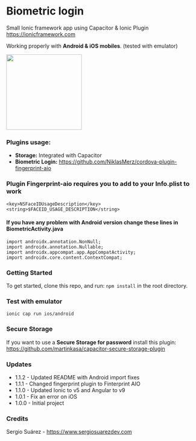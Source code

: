 # Biometric login


Small Ionic framework app using Capacitor & Ionic Plugin
<https://ionicframework.com> 

Working properly with **Android & iOS mobiles**. (tested with emulator)

<img src="https://www.airpair.com/img/software/ionic.png" width="200">

### Plugins usage:

* **Storage:** Integrated with Capacitor
*  **Biometric Login:** <https://github.com/NiklasMerz/cordova-plugin-fingerprint-aio>

### Plugin Fingerprint-aio requires you to add  to your Info.plist to work
```
<key>NSFaceIDUsageDescription</key>
<string>$FACEID_USAGE_DESCRIPTION</string>
``` 
 
 
#### If you have any problem with Android version change these lines in BiometricActivity.java

```
import androidx.annotation.NonNull;
import androidx.annotation.Nullable;
import androidx.appcompat.app.AppCompatActivity;
import androidx.core.content.ContextCompat;
```

### Getting Started

To get started, clone this repo, and run: ```npm install``` in the root directory.

### Test with emulator

`ionic cap run ios/android
`
### Secure Storage
If you want to use a **Secure Storage for password** install this plugin:
<https://github.com/martinkasa/capacitor-secure-storage-plugin>

### Updates 

* 1.1.2 - Updated README with Android import fixes
* 1.1.1 - Changed fingerprint plugin to Finterprint AIO
* 1.1.0 - Updated Ionic to v5 and Angular to v9
* 1.0.1 - Fix an error on iOS
* 1.0.0 - Initial project

### Credits
Sergio Suárez - <https://www.sergiosuarezdev.com>
